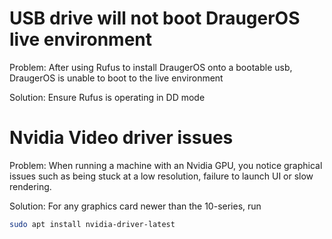 # USB drive will not boot DraugerOS live environment

Problem: After using Rufus to install DraugerOS onto a bootable usb, DraugerOS is unable to boot to the live environment

Solution: Ensure Rufus is operating in DD mode

# Nvidia Video driver issues

Problem: When running a machine with an Nvidia GPU, you notice graphical issues such as being stuck at a low resolution, failure to launch UI or slow rendering.

Solution: For any graphics card newer than the 10-series, run

```bash
sudo apt install nvidia-driver-latest
```